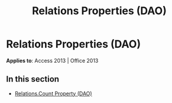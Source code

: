 ﻿---
title: Relations Properties (DAO)
TOCTitle: Properties
ms:assetid: c349962e-a28a-400a-87e4-5419c7568c48
ms:mtpsurl: https://msdn.microsoft.com/en-us/library/Dn161298(v=office.15)
ms:contentKeyID: 52074265
ms.date: 09/18/2015
mtps_version: v=office.15
---

# Relations Properties (DAO)


**Applies to**: Access 2013 | Office 2013

## In this section

  - [Relations.Count Property (DAO)](relations-count-property-dao.md)

